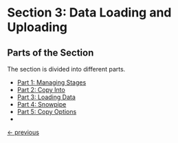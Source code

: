 # Section 3: Data Loading and Uploading

## Parts of the Section
The section is divided into different parts.

* [Part 1: Managing Stages](notes_section03part01.md)
* [Part 2: Copy Into](notes_section03part02.md)
* [Part 3: Loading Data](notes_section03part03.md)
* [Part 4: Snowpipe](notes_section03part04.md)
* [Part 5: Copy Options](notes_section03part05.md)
* 

[<- previous](../README.md)